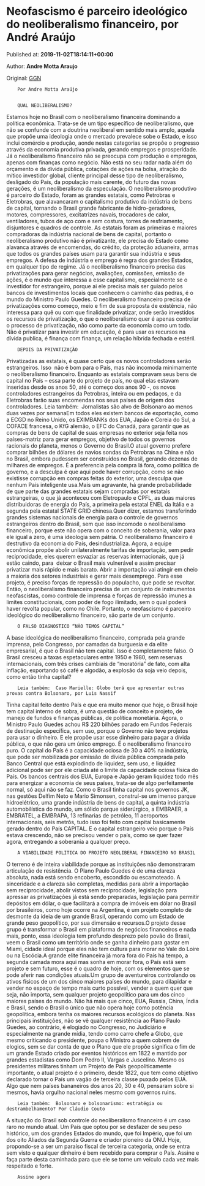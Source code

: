 
# Neofascismo é parceiro ideológico do neoliberalismo financeiro, por André Araújo

Published at: **2019-11-02T18:14:11+00:00**

Author: **Andre Motta Araujo**

Original: [GGN](https://jornalggn.com.br/desenvolvimento/neofascismo-e-parceiro-ideologico-do-neoliberalismo-financeiro-por-andre-araujo/)


        Por Andre Motta Araújo
      

        QUAL NEOLIBERALISMO?
      
Estamos hoje no Brasil com o neoliberalismo financeira dominando a política econômica. Trata-se de um tipo específico de neoliberalismo, que não se confunde com a doutrina neoliberal em sentido mais amplo, aquela que propõe uma ideologia onde o mercado prevalece sobe o Estado, e isso inclui comércio e produção, aonde nestas categorias se propõe o progresso através da economia produtiva privada, gerando empregos e prosperidade.
Já o neoliberalismo financeiro não se preocupa com produção e empregos, apenas com finanças como negócio. Não está no seu radar nada além do orçamento e da dívida pública, cotações de ações na bolsa, atração do mítico investidor global, cliente principal desse tipo de neoliberalismo, desligado do País, da população mais carente, do futuro das novas gerações, é um neoliberalismo da especulação.
O neoliberalismo produtivo é parceiro do Estado, foram as grandes estatais, como Petrobras e Eletrobras, que alavancaram o capitalismo produtivo da indústria de bens de capital, tornando o Brasil grande fabricante de hidro-geradores, motores, compressores, excitatrizes navais, trocadores de calor, ventiladores, tubos de aço com e sem costura, torres de resfriamento, disjuntores e quadros de controle.
As estatais foram as primeiras e maiores compradoras da indústria nacional de bens de capital, portanto o neoliberalismo produtivo não é privatizante, ele precisa do Estado como alavanca através de encomendas, do crédito, da proteção aduaneira, armas que todos os grandes países usam para garantir sua indústria e seus empregos. A defesa de indústria e emprego é regra dos grandes Estados, em qualquer tipo de regime.
Já o neoliberalismo financeiro precisa das privatizações para gerar negócios, avaliações, comissões, emissão de ações, é o mundo que interessa a esse capitalismo, especialmente se o investidor for estrangeiro, porque ai ele precisa mais ser guiado pelos bancos de investimentos locais que conhecem o caminho das pedras, é o mundo do Ministro Paulo Guedes.
O neoliberalismo financeiro precisa de privatizações como começo, meio e fim de sua proposta de existência, não interessa para quê ou com que finalidade privatizar, onde serão investidos os recursos de privatização, o que o neoliberalismo quer é apenas controlar o processo de privatização, não como parte da economia como um todo. Não é privatizar para investir em educação, é para usar os recursos na dívida publica, é finança com finança, um relação híbrida fechada e estéril.

        DEPOIS DA PRIVATIZAÇÃO
      
Privatizadas as estatais, é quase certo que os novos controladores serão estrangeiros. Isso  não é bom para o País, mas não incomoda minimamente o neoliberalismo financeiro. Enquanto as estatais compravam seus bens de capital no País – essa parte do projeto de país, no qual elas estavam inseridas desde os anos 50, até o começo dos anos 90 -, os novos controladores estrangeiros da Petrobras, inteira ou em pedaços, e da Eletrobras farão suas encomendas nos seus países de origem dos controladores.
Leia também:  Jornalistas são alvo de Bolsonaro ao menos duas vezes por semanaEm todos eles existem bancos de exportação, como a ECGD no Reino Unido, os EXIMBANKs dos EUA, Japão e Coreia do Sul, a COFACE francesa, o KfG alemão, o EFC do Canadá, para garantir que as compras de bens de capital de suas empresas no exterior seja feita nos países-matriz para gerar empregos, objetivo de todos os governos racionais do planeta, menos o Governo do Brasil.O atual governo prefere comprar bilhões de dólares de navios sondas da Petrobras na China e não no Brasil, embora pudessem ser construídos no Brasil, gerando dezenas de milhares de empregos. É a preferencia pela compra lá fora, como política de governo, e a desculpa é que aqui pode haver corrupção, como se não existisse corrupção em compras feitas do exterior, uma desculpa que nenhum País inteligente usa.Mais um agravante, há grande probabilidade de que parte das grandes estatais sejam compradas por estatais estrangeiras, o que já aconteceu com Eletropaulo e CPFL, as duas maiores distribuidoras de energia do País, a primeira pela estatal ENEL da Itália e a segunda pela estatal STATE GRID chinesa.Quer dizer, estamos transferindo grandes sistemas nacionais de energia para o controle de governos estrangeiros dentro do Brasil, sem que isso incomode o neoliberalismo financeiro, porque este não opera com o conceito de soberania, valor para ele igual a zero, é uma ideologia sem pátria.
O neoliberalismo financeiro é destrutivo da economia do País, desindustrializa. Agora, a equipe econômica propõe abolir unilateralmente tarifas de importação, sem pedir reciprocidade, eles querem esvaziar as reservas internacionais, que já estão caindo, para  deixar o Brasil mais vulnerável e assim precisar privatizar mais rápido e mais barato. Abrir a importação vai atingir em cheio a maioria dos setores industriais e gerar mais desemprego.
Para esse projeto, é preciso forças de repressão do populacho, que pode se revoltar. Então, o neoliberalismo financeiro precisa de um conjunto de instrumentos neofascistas, como controle de imprensa e forças de repressão imunes a limites constitucionais, com poder de fogo ilimitado, sem o qual poderá haver revolta popular, como no Chile. Portanto, o neofascismo é parceiro ideológico do neoliberalismo financeiro, são parte de um conjunto.

        O FALSO DIAGNOSTICO “NÃO TEMOS CAPITAL”
      
A base ideológica do neoliberalismo financeiro, comprada pela grande imprensa, pelo Congresso, por camadas da burguesia e da elite empresarial, é que o Brasil não tem capital. Isso é completamente falso. O Brasil cresceu a taxas espetaculares entre 1950 e 1980, sem reservas internacionais, com três crises cambiais de “moratória” de fato, com alta inflação, exportando só café e algodão, a explosão da soja veio depois, como então tinha capital?

        Leia também:  Caso Marielle: Globo terá que apresentar outras provas contra Bolsonaro, por Luis Nassif
      
Tinha capital feito dentro País e que era muito menor que hoje, o Brasil hoje tem capital interno de sobra, é uma questão de conceito e projeto, de manejo de fundos e finanças públicas, de política monetária. Agora, o Ministro Paulo Guedes achou R$ 220 bilhões parado em Fundos Federais de destinação específica, sem uso, porque o Governo não teve projetos para usar o dinheiro. E ele propõe usar esse dinheiro para pagar a dívida pública, o que não gera um único emprego. É o neoliberalismo financeiro puro.
O capital do País é a capacidade ociosa de 30 a 40% na indústria, que pode ser mobilizada por emissão de dívida pública comprada pelo Banco Central que está explodindo de liquidez, sem uso, e liquidez adicional pode ser por ele criada até o limite da capacidade ociosa física do País. Os bancos centrais dos EUA, Europa e Japão geram liquidez todo mês para energizar a economia de seus países, trata-se de algo perfeitamente normal, só aqui não se faz.
Como o Brasil tinha capital nos governos JK, nas gestões Delfim Neto e Mario Simonsen, construí-se um imenso parque hidroelétrico, uma grande indústria de bens de capital, a quinta indústria automobilística do mundo, um sólido parque siderúrgico, a EMBRAER, a EMBRATEL, a EMBRAPA, 13 refinarias de petróleo, 11 aeroportos internacionais, seis metrôs, tudo isso foi feito com capital basicamente gerado dentro do País CAPITAL. E o capital estrangeiro veio porque o País estava crescendo, não se precisou vender o país, como se quer fazer agora, entregando a soberania a qualquer preço.

        A VIABILIDADE POLÍTICA DO PROJETO NEOLIBERAL FINANCEIRO NO BRASIL
      
O terreno é de inteira viabilidade porque as instituições não demonstraram articulação de resistência.
O Plano Paulo Guedes é de uma clareza absoluta, nada está sendo encoberto, escondido ou escamoteado. A sinceridade e a clareza são completas, medidas para abrir a importação sem reciprocidade, abolir vistos sem reciprocidade, legislação para apressar as privatizações já está sendo preparadas, legislação para permitir depósitos em dólar, o que facilitará a compra de imóveis em dólar no Brasil por brasileiros, como hoje ocorre na Argentina, é um projeto completo de desmonte da ideia de um grande Brasil, operando como um Estado de grande peso geopolítico, por sua dimensão e recursos.O projeto desse grupo é transformar o Brasil em plataforma de negócios financeiros e nada mais, ponto, essa ideologia tem profundo desprezo pelo povão do Brasil, veem o Brasil como um território onde se ganha dinheiro para gastar em Miami, cidade ideal porque eles não tem cultura para morar no Vale do Loire ou na Escócia.A grande elite financeira já mora fora do País há tempo, a segunda camada mora aqui mas sonha em morar fora, o País está sem projeto e sem futuro, esse é o quadro de hoje, com os elementos que se pode aferir nas condições atuais.Um grupo de aventureiros controlando os ativos físicos de um dos cinco maiores países do mundo, para dilapidar e vender no espaço de tempo mais curto possível, vender a quem quer que seja, não importa, sem qualquer projeto geopolítico para um dos cinco maiores países do mundo. Não há mais que cinco, EUA, Russia, China, Índia e Brasil, sendo o Brasil o único que não opera hoje como potência geopolítica, embora tenha os maiores recursos ecológicos do planeta.
Nas principais instituições, não se vê qualquer resistência ao Plano Paulo Guedes, ao contrário, é elogiado no Congresso, no Judiciário e especialmente na grande mídia, tendo como carro chefe a Globo, que mesmo criticando o presidente, poupa o Ministro a quem cobrem de elogios, sem se dar conta de que o Plano que ele propõe significa o fim de um grande Estado criado por eventos históricos em 1822 e mantido por grandes estadistas como Dom Pedro II, Vargas e Juscelino.
Mesmo os presidentes militares tinham um Projeto de País geopoliticamente importante, o atual projeto é o primeiro, desde 1822, que tem como objetivo declarado tornar o País um vagão de terceira classe puxado pelos EUA. Algo que nem países bananeiros dos anos 20, 30 e 40, pensaram sobre si mesmos, havia orgulho nacional neles mesmo com governos ruins.

        Leia também:  Bolsonaro e bolsonarismo: estratégia ou destrambelhamento? Por Cláudio Couto
      
A situação do Brasil sob controle do neoliberalismo financeiro é um caso raro no mundo atual. Um País que optou por se desfazer de seu peso histórico, um dos grandes Estados do mundo, que foi Império, que foi um dos oito Aliados da Segunda Guerra e criador pioneiro da ONU. Hoje, propondo-se a ser um paraíso fiscal de terceira categoria, onde se entra sem visto e qualquer dinheiro é bem recebido para comprar o País.
Assine e faça parte desta caminhada para que ele se torne um veículo cada vez mais respeitado e forte.

        Assine agora
      
